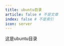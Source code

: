 ```yaml
---
title: ubuntu目录
article: false # 不是文章
index: false # 不是索引
icon: server
---
```


这是ubuntu目录

<!-- 用于限制高度 -->
<div class="catalog-display-container">
  <Catalog base='/posts/ubuntu' />
</div>